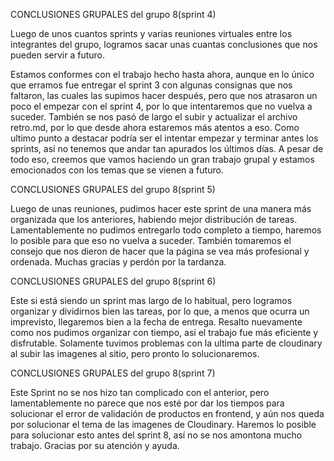 CONCLUSIONES GRUPALES del grupo 8(sprint 4)

Luego de unos cuantos sprints y varias reuniones virtuales entre los integrantes del grupo, logramos sacar unas cuantas conclusiones que nos pueden servir a futuro. 

Estamos conformes con el trabajo hecho hasta ahora, aunque en lo único que erramos fue entregar el sprint 3 con algunas consignas que nos faltaron, las cuales las supimos hacer después, pero que nos atrasaron un poco el empezar con el sprint 4, por lo que intentaremos que no vuelva a suceder. También se nos pasó de largo el subir y actualizar el archivo retro.md, por lo que desde ahora estaremos más atentos a eso. Como ultimo punto a destacar podría ser el intentar empezar y terminar antes los sprints, así no tenemos que andar tan apurados los últimos días. A pesar de todo eso, creemos que vamos haciendo un gran trabajo grupal y estamos emocionados con los temas que se vienen a futuro. 

CONCLUSIONES GRUPALES del grupo 8(sprint 5)

Luego de unas reuniones, pudimos hacer este sprint de una manera más organizada que los anteriores, habiendo mejor distribución de tareas. Lamentablemente no pudimos entregarlo todo completo a tiempo, haremos lo posible para que eso no vuelva a suceder. También tomaremos el consejo que nos dieron de hacer que la página se vea más profesional y ordenada. Muchas gracias y perdón por la tardanza. 

CONCLUSIONES GRUPALES del grupo 8(sprint 6)

Este si está siendo un sprint mas largo de lo habitual, pero logramos organizar y dividirnos bien las tareas, por lo que, a menos que ocurra un imprevisto, llegaremos bien a la fecha de entrega. Resalto nuevamente como nos pudimos organizar con tiempo, así el trabajo fue más eficiente y disfrutable. Solamente tuvimos problemas con la ultima parte de cloudinary al subir las imagenes al sitio, pero pronto lo solucionaremos.

CONCLUSIONES GRUPALES del grupo 8(sprint 7)

Este Sprint no se nos hizo tan complicado con el anterior, pero lamentablemente no parece que nos esté por dar los tiempos para solucionar el error de validación de productos en frontend, y aún nos queda por solucionar el tema de las imagenes de Cloudinary. Haremos lo posible para solucionar esto antes del sprint 8, así no se nos amontona mucho trabajo. Gracias por su atención y ayuda. 
